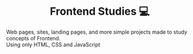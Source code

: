 <h1 align="center">Frontend Studies 💻</h1>

<p>
  Web pages, sites, landing pages, and more simple projects made to study concepts of Frontend.<br>
  Using only HTML, CSS and JavaScript
</p>
